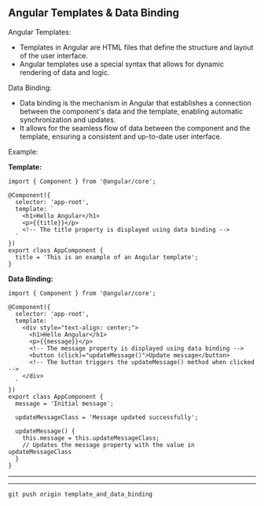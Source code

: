 
## Angular Templates & Data Binding

Angular Templates:
- Templates in Angular are HTML files that define the structure and layout of the user interface.
- Angular templates use a special syntax that allows for dynamic rendering of data and logic.

Data Binding:
- Data binding is the mechanism in Angular that establishes a connection between the component's data and the template, enabling automatic synchronization and updates.
- It allows for the seamless flow of data between the component and the template, ensuring a consistent and up-to-date user interface.

Example: 

**Template:**

```
import { Component } from '@angular/core';

@Component({
  selector: 'app-root',
  template: `
    <h1>Hello Angular</h1>
    <p>{{title}}</p> 
    <!-- The title property is displayed using data binding -->
  `
})
export class AppComponent {
  title = 'This is an example of an Angular template';
}
```

**Data Binding:**

```
import { Component } from '@angular/core';

@Component({
  selector: 'app-root',
  template: `
    <div style="text-align: center;">
      <h1>Hello Angular</h1>
      <p>{{message}}</p>
      <!-- The message property is displayed using data binding -->
      <button (click)="updateMessage()">Update message</button>
      <!-- The button triggers the updateMessage() method when clicked -->
    </div>
  `
})
export class AppComponent {
  message = 'Initial message';

  updateMessageClass = 'Message updated successfully';

  updateMessage() {
    this.message = this.updateMessageClass;
    // Updates the message property with the value in updateMessageClass
  }
}
```
---
---
`git push origin template_and_data_binding`